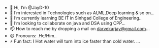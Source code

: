 - 👋 Hi, I’m @JayD-10
- 👀 I’m interested in Technologies such as AI,ML,Deep learning & so on...
- 🌱 I’m currently learning  BE IT in Sinhgad College of Engineering..
- 💞️ I’m looking to collaborate on java and DSA using CPP...
- 📫 How to reach me by dropping a mail on darvekarjay@gmail.com...
- 😄 Pronouns: .He/Him..
- ⚡ Fun fact: I Hot water will turn into ice faster than cold water. ...

<!---
JayD-10/JayD-10 is a ✨ special ✨ repository because its `README.md` (this file) appears on your GitHub profile.
You can click the Preview link to take a look at your changes.
--->
